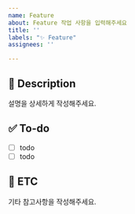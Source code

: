 ```yaml
---
name: Feature
about: Feature 작업 사항을 입력해주세요
title: ''
labels: "✨ Feature"
assignees: ''

---
```


## :memo: Description
설명을 상세하게 작성해주세요.

## :white_check_mark: To-do
- [ ] todo
- [ ] todo

## :speech_balloon: ETC
기타 참고사항을 작성해주세요.

